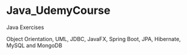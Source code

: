 # Java_UdemyCourse
Java Exercises

Object Orientation, UML, JDBC, JavaFX, Spring Boot, JPA, Hibernate, MySQL and MongoDB
